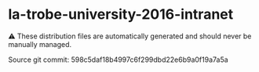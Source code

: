 # la-trobe-university-2016-intranet

:warning: These distribution files are automatically generated and should never be manually managed.

Source git commit: 598c5daf18b4997c6f299dbd22e6b9a0f19a7a5a
